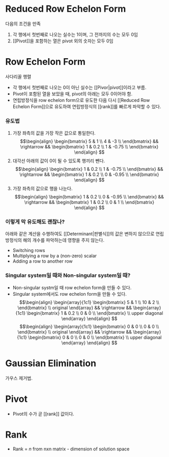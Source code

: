 # Reduced Row Echelon Form
다음의 조건을 만족
1. 각 행에서 첫번째로 나오는 실수는 1이며, 그 전까지의 수는 모두 0임
2. [[Pivot]]을 포함하는 열은 pivot 외의 숫자는 모두 0임

# Row Echelon Form
사다리꼴 행렬
- 각 행에서 첫번째로 나오는 0이 아닌 실수는 [[Pivor|pivot]]이라고 부름.
- Pivot이 포함된 열을 보았을 때, pivot의 아래는 모두 0이어야 함.
- 연립방정식을 row echelon form으로 유도한 다음 다시 [[Reduced Row Echelon Form]]으로 유도하여 연립방정식의 [[rank]]를 빠르게 파악할 수 있다.
### 유도법
1. 가장 좌측의 값을 가장 작은 값으로 통일한다.
$$\begin{align}
	\begin{bmatrix}
		5 & 1 \\
		4 & -3 \\
	\end{bmatrix}
&&
\rightarrow
&&
	\begin{bmatrix}
		1 & 0.2 \\
		1 & -0.75 \\
	\end{bmatrix}
\end{align}
$$
2.  대각선 아래의 값이 0이 될 수 있도록 행끼리 뺀다.
$$\begin{align}
	\begin{bmatrix}
		1 & 0.2 \\
		1 & -0.75 \\
	\end{bmatrix}
&&
\rightarrow
&&
	\begin{bmatrix}
		1 & 0.2 \\
		0 & -0.95 \\
	\end{bmatrix}
\end{align}
$$
3. 가장 좌측의 값으로 행을 나눈다.
$$\begin{align}
	\begin{bmatrix}
		1 & 0.2 \\
		0 & -0.95 \\
	\end{bmatrix}
&&
\rightarrow
&&
	\begin{bmatrix}
		1 & 0.2 \\
		0 & 1 \\
	\end{bmatrix}
\end{align}
$$
### 이렇게 막 유도해도 괜찮나?
아래와 같은 계산을 수행하여도 [[Determinant|판별식]]의 값은 변하지 않으므로 연립방정식의 해의 개수를 파악하는데 영향을 주지 않는다.
- Switching rows
- Multiplying a row by a (non-zero) scalar
- Adding a row to another row
### Singular system일 때와 Non-singular system일 때?
- Non-singular systm일 때 row echelon form을 만들 수 있다.
- Singular system에서도 row echelon form을 만들 수 있다.
$$\begin{align}
	\begin{array}{1c1}
		\begin{bmatrix}
			5 & 1 \\
			10 & 2 \\
		\end{bmatrix}
		\\
		original
	\end{array}
&&
\rightarrow
&&
	\begin{array}{1c1}
		\begin{bmatrix}
			1 & 0.2 \\
			0 & 0 \\
		\end{bmatrix}
		\\
		upper diagonal
	\end{array}
\end{align}
$$
$$\begin{align}
	\begin{array}{1c1}
		\begin{bmatrix}
			0 & 0 \\
			0 & 0 \\
		\end{bmatrix}
		\\
		original
	\end{array}
&&
\rightarrow
&&
	\begin{array}{1c1}
		\begin{bmatrix}
			0 & 0 \\
			0 & 0 \\
		\end{bmatrix}
		\\
		upper diagonal
	\end{array}
\end{align}
$$
# Gaussian Elimination
가우스 제거법.
# Pivot
- Pivot의 수가 곧 [[rank]] 값이다.
# Rank
- Rank = $n$ from nxn matrix - dimension of solution space